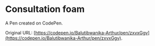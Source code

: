 # Consultation foam

A Pen created on CodePen.

Original URL: [https://codepen.io/Balutibwanika-Arthur/pen/zxvxGgv](https://codepen.io/Balutibwanika-Arthur/pen/zxvxGgv).

